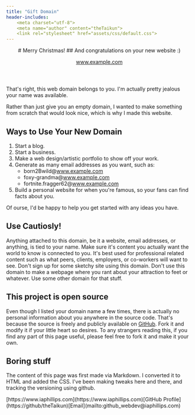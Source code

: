 ```yaml
---
title: "Gift Domain"
header-includes:
	<meta charset="utf-8">
	<meta name="author" content="theTaikun">
	<link rel="stylesheet" href="assets/css/default.css">
---
```

<header>
# Merry Christmas!
## And congratulations on your new website :)

<span class="example-domain">www.example.com</span>
</header>
<main>
That's right, this web domain belongs to you. I'm actually pretty jealous your name was available.

Rather than just give you an empty domain, I wanted to make something from scratch that would look nice, which is why I made this website.


## Ways to Use Your New Domain

1. Start a blog.
2. Start a business.
3. Make a web design/artistic portfolio to show off your work.
4. Generate as many email addresses as you want, such as:
	<!-- For the emails below, use javascript 'window.location.hostname' to get the wwww.example.com-->
	* born2Bwild@<span class="example-domain">www.example.com</span>
	* foxy-grandma@<span class="example-domain">www.example.com</span>
	* fortnite.fragger62@<span class="example-domain">www.example.com</span>
5. Build a personal website for when you're famous, so your fans can find facts about you.

Of ourse, I'd be happy to help you get started with any ideas you have.


## Use Cautiosly!

Anything attached to this domain, be it a website, email addresses, or anything, is tied to your name. Make sure it's content you actually want the world to know is connected to you.
It's best used for professional related content such as what peers, clients, employers, or co-workers will want to see.
Don't sign up for some sketchy site using this domain.
Don't use this domain to make a webpage where you rant about your attraction to feet or whatever.
Use some other domain for that stuff.

## This project is open source

Even though I listed your domain name a few times, there is actually no personal information about you anywhere in the source code. That's because the source is freely and publicly available on [GitHub](https://github.com/theTaikun/gift-domain).
Fork it and modify it if your little heart so desires.
To any strangers reading this, if you find any part of this page useful, please feel free to fork it and make it your own.

## Boring stuff
The content of this page was first made via Markdown. I converted it to HTML and added the CSS.
I've been making tweaks here and there, and tracking the versioning using github. 
</main>
<footer>
[https://www.iaphillips.com](https://www.iaphillips.com)[GitHub Profile](https://github/theTaikun)[Email](mailto:github_webdev@iaphillips.com)
</footer>
<script src="assets/js/default.js"></script>
